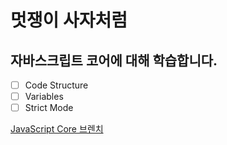 


# 멋쟁이 사자처럼
## 자바스크립트 코어에 대해 학습합니다.

- [ ] Code Structure
- [ ] Variables
- [ ] Strict Mode

[JavaScript Core 브렌치](https://www.naver.com)
